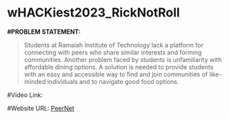 # wHACKiest2023_RickNotRoll


**#PROBLEM STATEMENT:**
>Students at Ramaiah Institute of Technology lack a platform for connecting with peers who share similar interests and forming communities. Another problem faced by students is unfamiliarity with affordable dining options. A solution is needed to provide students with an easy and accessible way to find and join communities of like-minded individuals and to navigate good food options.



#Video Link:



#Website URL:
[PeerNet](https://kxitij.github.io/wHACKiest2023_RickNotRoll/)

